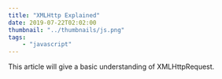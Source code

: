 ```yaml
---
title: "XMLHttp Explained"
date: 2019-07-22T02:02:00
thumbnail: "../thumbnails/js.png"
tags:
    - "javascript"
---
```


This article will give a basic understanding of XMLHttpRequest.